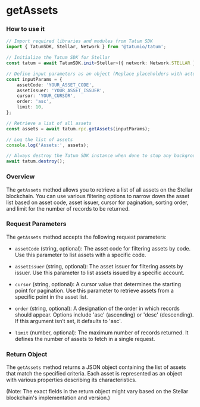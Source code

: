 # getAssets

### How to use it

```typescript
// Import required libraries and modules from Tatum SDK
import { TatumSDK, Stellar, Network } from '@tatumio/tatum';

// Initialize the Tatum SDK for Stellar
const tatum = await TatumSDK.init<Stellar>({ network: Network.STELLAR });

// Define input parameters as an object (Replace placeholders with actual values and remove redundant)
const inputParams = {
    assetCode: 'YOUR_ASSET_CODE', 
    assetIssuer: 'YOUR_ASSET_ISSUER', 
    cursor: 'YOUR_CURSOR', 
    order: 'asc', 
    limit: 10,
};

// Retrieve a list of all assets
const assets = await tatum.rpc.getAssets(inputParams);

// Log the list of assets
console.log('Assets:', assets);

// Always destroy the Tatum SDK instance when done to stop any background processes
await tatum.destroy();
```

### Overview

The `getAssets` method allows you to retrieve a list of all assets on the Stellar blockchain. You can use various filtering options to narrow down the asset list based on asset code, asset issuer, cursor for pagination, sorting order, and limit for the number of records to be returned.

### Request Parameters

The `getAssets` method accepts the following request parameters:

- `assetCode` (string, optional): 
  The asset code for filtering assets by code. Use this parameter to list assets with a specific code.

- `assetIssuer` (string, optional): 
  The asset issuer for filtering assets by issuer. Use this parameter to list assets issued by a specific account.

- `cursor` (string, optional): 
  A cursor value that determines the starting point for pagination. Use this parameter to retrieve assets from a specific point in the asset list.

- `order` (string, optional): 
  A designation of the order in which records should appear. Options include 'asc' (ascending) or 'desc' (descending). If this argument isn’t set, it defaults to 'asc'.

- `limit` (number, optional): 
  The maximum number of records returned. It defines the number of assets to fetch in a single request.

### Return Object

The `getAssets` method returns a JSON object containing the list of assets that match the specified criteria. Each asset is represented as an object with various properties describing its characteristics.

(Note: The exact fields in the return object might vary based on the Stellar blockchain's implementation and version.)
